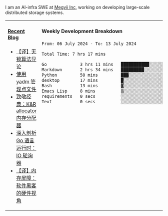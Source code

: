 I am an AI-infra SWE at [Megvii Inc](https://en.megvii.com/), working on developing large-scale distributed storage systems.

<table width="960px">
<tr>
<td valign="top" width="50%">

#### <a href="https://www.kongjun18.me" target="_blank">Recent Blog</a>

<!-- BLOG-POST-LIST:START -->
- [【译】无锁算法导论](https://kongjun18.github.io/posts/2023/07/14/)
- [使用 yadm 管理点文件](https://kongjun18.github.io/posts/2023/04/07/)
- [致敬经典：K&amp;R allocator 内存分配器](https://kongjun18.github.io/posts/2022/12/12/)
- [深入剖析 Go 语言运行时：IO 轮询器](https://kongjun18.github.io/posts/2022/11/21/)
- [【译】内存屏障：软件黑客的硬件视角](https://kongjun18.github.io/posts/2022/11/03/)
<!-- BLOG-POST-LIST:END -->

</td>
<td valign="top" width="50%">

#### Weekly Development Breakdown

<!--START_SECTION:waka-->

```txt
From: 06 July 2024 - To: 13 July 2024

Total Time: 7 hrs 17 mins

Go             3 hrs 11 mins   ███████████░░░░░░░░░░░░░░   43.93 %
Markdown       2 hrs 34 mins   █████████░░░░░░░░░░░░░░░░   35.40 %
Python         50 mins         ███░░░░░░░░░░░░░░░░░░░░░░   11.50 %
desktop        17 mins         █░░░░░░░░░░░░░░░░░░░░░░░░   03.97 %
Bash           13 mins         ▓░░░░░░░░░░░░░░░░░░░░░░░░   03.07 %
Emacs Lisp     8 mins          ▒░░░░░░░░░░░░░░░░░░░░░░░░   01.99 %
requirements   0 secs          ░░░░░░░░░░░░░░░░░░░░░░░░░   00.08 %
Text           0 secs          ░░░░░░░░░░░░░░░░░░░░░░░░░   00.06 %
```

<!--END_SECTION:waka-->
</td>
</tr>

</table>
